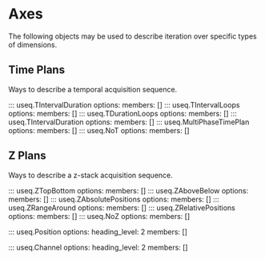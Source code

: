 # Axes

The following objects may be used to describe iteration over specific
types of dimensions.

## Time Plans

Ways to describe a temporal acquisition sequence.

::: useq.TIntervalDuration
    options:
        members: []
::: useq.TIntervalLoops
    options:
        members: []
::: useq.TDurationLoops
    options:
        members: []
::: useq.TIntervalDuration
    options:
        members: []
::: useq.MultiPhaseTimePlan
    options:
        members: []
::: useq.NoT
    options:
        members: []

## Z Plans

Ways to describe a z-stack acquisition sequence.

::: useq.ZTopBottom
    options:
        members: []
::: useq.ZAboveBelow
    options:
        members: []
::: useq.ZAbsolutePositions
    options:
        members: []
::: useq.ZRangeAround
    options:
        members: []
::: useq.ZRelativePositions
    options:
        members: []
::: useq.NoZ
    options:
        members: []

::: useq.Position
    options:
        heading_level: 2
        members: []

::: useq.Channel
    options:
        heading_level: 2
        members: []
